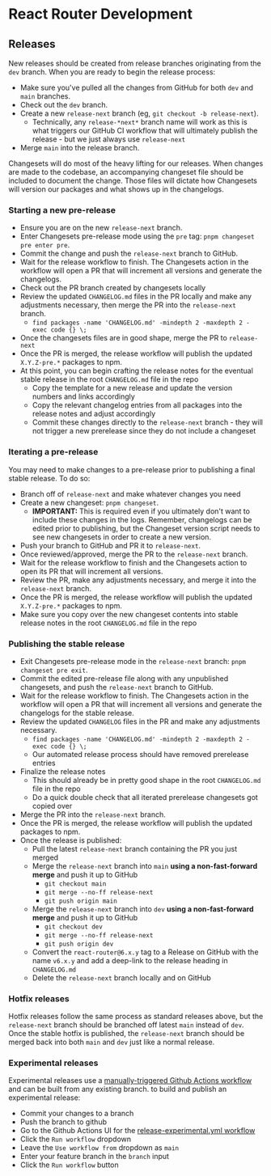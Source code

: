 # React Router Development

## Releases

New releases should be created from release branches originating from the `dev` branch. When you are ready to begin the release process:

- Make sure you've pulled all the changes from GitHub for both `dev` and `main` branches.
- Check out the `dev` branch.
- Create a new `release-next` branch (eg, `git checkout -b release-next`).
  - Technically, any `release-*next*` branch name will work as this is what triggers our GitHub CI workflow that will ultimately publish the release - but we just always use `release-next`
- Merge `main` into the release branch.

Changesets will do most of the heavy lifting for our releases. When changes are made to the codebase, an accompanying changeset file should be included to document the change. Those files will dictate how Changesets will version our packages and what shows up in the changelogs.

### Starting a new pre-release

- Ensure you are on the new `release-next` branch.
- Enter Changesets pre-release mode using the `pre` tag: `pnpm changeset pre enter pre`.
- Commit the change and push the `release-next` branch to GitHub.
- Wait for the release workflow to finish. The Changesets action in the workflow will open a PR that will increment all versions and generate the changelogs.
- Check out the PR branch created by changesets locally
- Review the updated `CHANGELOG.md` files in the PR locally and make any adjustments necessary, then merge the PR into the `release-next` branch.
  - `find packages -name 'CHANGELOG.md' -mindepth 2 -maxdepth 2 -exec code {} \;`
- Once the changesets files are in good shape, merge the PR to `release-next`
- Once the PR is merged, the release workflow will publish the updated `X.Y.Z-pre.*` packages to npm.
- At this point, you can begin crafting the release notes for the eventual stable release in the root `CHANGELOG.md` file in the repo
  - Copy the template for a new release and update the version numbers and links accordingly
  - Copy the relevant changelog entries from all packages into the release notes and adjust accordingly
  - Commit these changes directly to the `release-next` branch - they will not trigger a new prerelease since they do not include a changeset

### Iterating a pre-release

You may need to make changes to a pre-release prior to publishing a final stable release. To do so:

- Branch off of `release-next` and make whatever changes you need
- Create a new changeset: `pnpm changeset`.
  - **IMPORTANT:** This is required even if you ultimately don't want to include these changes in the logs. Remember, changelogs can be edited prior to publishing, but the Changeset version script needs to see new changesets in order to create a new version.
- Push your branch to GitHub and PR it to `release-next`.
- Once reviewed/approved, merge the PR to the `release-next` branch.
- Wait for the release workflow to finish and the Changesets action to open its PR that will increment all versions.
- Review the PR, make any adjustments necessary, and merge it into the `release-next` branch.
- Once the PR is merged, the release workflow will publish the updated `X.Y.Z-pre.*` packages to npm.
- Make sure you copy over the new changeset contents into stable release notes in the root `CHANGELOG.md` file in the repo

### Publishing the stable release

- Exit Changesets pre-release mode in the `release-next` branch: `pnpm changeset pre exit`.
- Commit the edited pre-release file along with any unpublished changesets, and push the `release-next` branch to GitHub.
- Wait for the release workflow to finish. The Changesets action in the workflow will open a PR that will increment all versions and generate the changelogs for the stable release.
- Review the updated `CHANGELOG` files in the PR and make any adjustments necessary.
  - `find packages -name 'CHANGELOG.md' -mindepth 2 -maxdepth 2 -exec code {} \;`
  - Our automated release process should have removed prerelease entries
- Finalize the release notes
  - This should already be in pretty good shape in the root `CHANGELOG.md` file in the repo
  - Do a quick double check that all iterated prerelease changesets got copied over
- Merge the PR into the `release-next` branch.
- Once the PR is merged, the release workflow will publish the updated packages to npm.
- Once the release is published:
  - Pull the latest `release-next` branch containing the PR you just merged
  - Merge the `release-next` branch into `main` **using a non-fast-forward merge** and push it up to GitHub
    - `git checkout main`
    - `git merge --no-ff release-next`
    - `git push origin main`
  - Merge the `release-next` branch into `dev` **using a non-fast-forward merge** and push it up to GitHub
    - `git checkout dev`
    - `git merge --no-ff release-next`
    - `git push origin dev`
  - Convert the `react-router@6.x.y` tag to a Release on GitHub with the name `v6.x.y` and add a deep-link to the release heading in `CHANGELOG.md`
  - Delete the `release-next` branch locally and on GitHub

### Hotfix releases

Hotfix releases follow the same process as standard releases above, but the `release-next` branch should be branched off latest `main` instead of `dev`. Once the stable hotfix is published, the `release-next` branch should be merged back into both `main` and `dev` just like a normal release.

### Experimental releases

Experimental releases use a [manually-triggered Github Actions workflow](./.github/workflows/release-experimental.yml) and can be built from any existing branch. to build and publish an experimental release:

- Commit your changes to a branch
- Push the branch to github
- Go to the Github Actions UI for the [release-experimental.yml workflow](https://github.com/remix-run/react-router/actions/workflows/release-experimental.yml)
- Click the `Run workflow` dropdown
- Leave the `Use workflow from` dropdown as `main`
- Enter your feature branch in the `branch` input
- Click the `Run workflow` button

